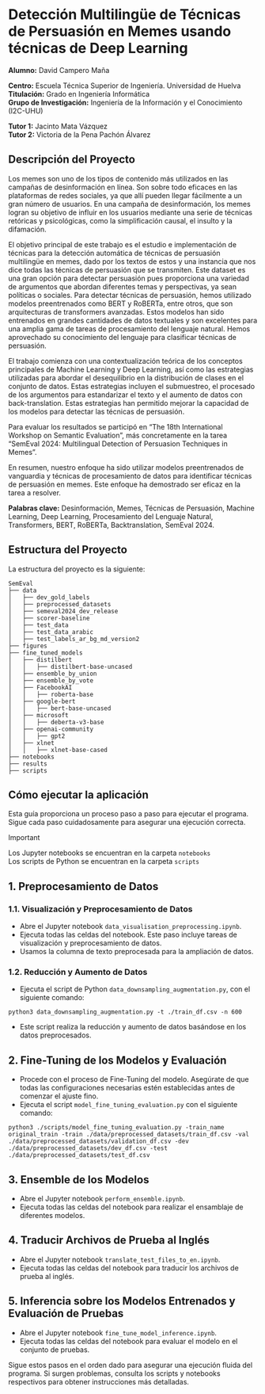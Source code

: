# Detección Multilingüe de Técnicas de Persuasión en Memes usando técnicas de Deep Learning
**Alumno:** David Campero Maña

**Centro:** Escuela Técnica Superior de Ingeniería. Universidad de Huelva  
**Titulación:** Grado en Ingeniería Informática  
**Grupo de Investigación:** Ingeniería de la Información y el Conocimiento (I2C-UHU)

**Tutor 1:** Jacinto Mata Vázquez  
**Tutor 2:** Victoria de la Pena Pachón Álvarez

## Descripción del Proyecto

Los memes son uno de los tipos de contenido más utilizados en las campañas de desinformación en línea. Son sobre todo eficaces en las plataformas de redes sociales, ya que allí pueden llegar fácilmente a un gran número de usuarios. En una campaña de desinformación, los memes logran su objetivo de influir en los usuarios mediante una serie de técnicas retóricas y psicológicas, como la simplificación causal, el insulto y la difamación.

El objetivo principal de este trabajo es el estudio e implementación de técnicas para la detección automática de técnicas de persuasión multilingüe en memes, dado por los textos de estos y una instancia que nos dice todas las técnicas de persuasión que se transmiten. Este dataset es una gran opción para detectar persuasión pues proporciona una variedad de argumentos que abordan diferentes temas y perspectivas, ya sean políticas o sociales. Para detectar técnicas de persuasión, hemos utilizado modelos preentrenados como BERT y RoBERTa, entre otros, que son arquitecturas de transformers avanzadas. Estos modelos han sido entrenados en grandes cantidades de datos textuales y son excelentes para una amplia gama de tareas de procesamiento del lenguaje natural. Hemos aprovechado su conocimiento del lenguaje para clasificar técnicas de persuasión.

El trabajo comienza con una contextualización teórica de los conceptos principales de Machine Learning y Deep Learning, así como las estrategias utilizadas para abordar el desequilibrio en la distribución de clases en el conjunto de datos. Estas estrategias incluyen el submuestreo, el procesado de los argumentos para estandarizar el texto y el aumento de datos con back-translation. Estas estrategias han permitido mejorar la capacidad de los modelos para detectar las técnicas de persuasión.

Para evaluar los resultados se participó en “The 18th International Workshop on Semantic Evaluation”, más concretamente en la tarea “SemEval 2024: Multilingual Detection of Persuasion Techniques in Memes”.

En resumen, nuestro enfoque ha sido utilizar modelos preentrenados de vanguardia y técnicas de procesamiento de datos para identificar técnicas de persuasión en memes. Este enfoque ha demostrado ser eficaz en la tarea a resolver.

**Palabras clave:** Desinformación, Memes, Técnicas de Persuasión, Machine Learning, Deep Learning, Procesamiento del Lenguaje Natural, Transformers, BERT, RoBERTa, Backtranslation, SemEval 2024.

## Estructura del Proyecto

La estructura del proyecto es la siguiente:
```
SemEval
├── data
│   ├── dev_gold_labels
│   ├── preprocessed_datasets
│   ├── semeval2024_dev_release
│   ├── scorer-baseline
│   ├── test_data
│   ├── test_data_arabic
│   ├── test_labels_ar_bg_md_version2
├── figures
├── fine_tuned_models
│   ├── distilbert
│   │   ├── distilbert-base-uncased
│   ├── ensemble_by_union
│   ├── ensemble_by_vote
│   ├── FacebookAI
│   │   ├── roberta-base
│   ├── google-bert
│   │   ├── bert-base-uncased
│   ├── microsoft
│   │   ├── deberta-v3-base
│   ├── openai-community
│   │   ├── gpt2
│   ├── xlnet
│   │   ├── xlnet-base-cased
├── notebooks
├── results
├── scripts
```

## Cómo ejecutar la aplicación

Esta guía proporciona un proceso paso a paso para ejecutar el programa. Sigue cada paso cuidadosamente para asegurar una ejecución correcta.

> [!IMPORTANT]  
>Los Jupyter notebooks se encuentran en la carpeta `notebooks`  
>Los scripts de Python se encuentran en la carpeta `scripts`

## 1. Preprocesamiento de Datos

### 1.1. Visualización y Preprocesamiento de Datos
- Abre el Jupyter notebook `data_visualisation_preprocessing.ipynb`.
- Ejecuta todas las celdas del notebook. Este paso incluye tareas de visualización y preprocesamiento de datos.
- Usamos la columna de texto preprocesada para la ampliación de datos.

### 1.2. Reducción y Aumento de Datos
- Ejecuta el script de Python `data_downsampling_augmentation.py`, con el siguiente comando:
```terminal
python3 data_downsampling_augmentation.py -t ./train_df.csv -n 600
```
- Este script realiza la reducción y aumento de datos basándose en los datos preprocesados.
  
## 2. Fine-Tuning de los Modelos y Evaluación
- Procede con el proceso de Fine-Tuning del modelo. Asegúrate de que todas las configuraciones necesarias estén establecidas antes de comenzar el ajuste fino.
- Ejecuta el script `model_fine_tuning_evaluation.py` con el siguiente comando:
```terminal
python3 ./scripts/model_fine_tuning_evaluation.py -train_name original_train -train ./data/preprocessed_datasets/train_df.csv -val ./data/preprocessed_datasets/validation_df.csv -dev ./data/preprocessed_datasets/dev_df.csv -test ./data/preprocessed_datasets/test_df.csv
```

## 3. Ensemble de los Modelos
- Abre el Jupyter notebook `perform_ensemble.ipynb`.
- Ejecuta todas las celdas del notebook para realizar el ensamblaje de diferentes modelos.

## 4. Traducir Archivos de Prueba al Inglés
- Abre el Jupyter notebook `translate_test_files_to_en.ipynb`.
- Ejecuta todas las celdas del notebook para traducir los archivos de prueba al inglés.

## 5. Inferencia sobre los Modelos Entrenados y Evaluación de Pruebas
- Abre el Jupyter notebook `fine_tune_model_inference.ipynb`.
- Ejecuta todas las celdas del notebook para evaluar el modelo en el conjunto de pruebas.

Sigue estos pasos en el orden dado para asegurar una ejecución fluida del programa. Si surgen problemas, consulta los scripts y notebooks respectivos para obtener instrucciones más detalladas.

